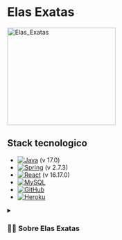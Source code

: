# Elas Exatas

<img align="center" alt="Elas_Exatas" height="225" width="250" src="https://i.imgur.com/9QguBVp.png">

## Stack tecnologico
* [![Java][Java]][Java-url] (v 17.0)
* [![Spring][Spring]][Spring-url] (v 2.7.3)
* [![React][React]][React-url] (v 16.17.0)
* [![MySQL][MySQL]][MySQL-url]
* [![GitHub][GitHub]][GitHub-url]
* [![Heroku][Heroku]][Heroku-url]



<details>
 <summary><h3>👨‍💻 Sobre Elas Exatas</h3></summary>
 Elas Exatas é uma rede social idealizada a partir da necessidade de incentivar o ingresso de mulheres na área de ciências exatas. 
Seu objetivo é conectar mulheres de todas as idades, que atuam ou têm interesse nessa área, para que possam trocar experiências, ter acesso a eventos e para que se sintam empoderadas a conquistar seu lugar nesse meio.
 
 
 
 <!-- MARKDOWN LINKS & IMAGES -->
<!-- https://www.markdownguide.org/basic-syntax/#reference-style-links -->
[Java]: https://img.shields.io/badge/java-%23ED8B00.svg?style=for-the-badge&logo=java&logoColor=white
[Java-url]: https://www.java.com/pt-BR/download/
[React]: https://img.shields.io/badge/React-20232A?style=for-the-badge&logo=react&logoColor=61DAFB
[React-url]: https://reactjs.org/
[Spring]: https://img.shields.io/badge/spring-%236DB33F.svg?style=for-the-badge&logo=spring&logoColor=white
[Spring-url]: https://spring.io/projects/spring-framework
[GitHub]: https://img.shields.io/badge/GitHub-100000?style=for-the-badge&logo=github&logoColor=white
[GitHub-url]: https://docs.github.com/pt 
[Heroku]: https://img.shields.io/badge/Heroku-430098?style=for-the-badge&logo=heroku&logoColor=white
[Heroku-url]: https://devcenter.heroku.com/categories/reference
 
[MySQL]:  https://img.shields.io/badge/MySQL-005C84?style=for-the-badge&logo=mysql&logoColor=white
[MySQL-url]: https://dev.mysql.com/doc/
 
 

 
